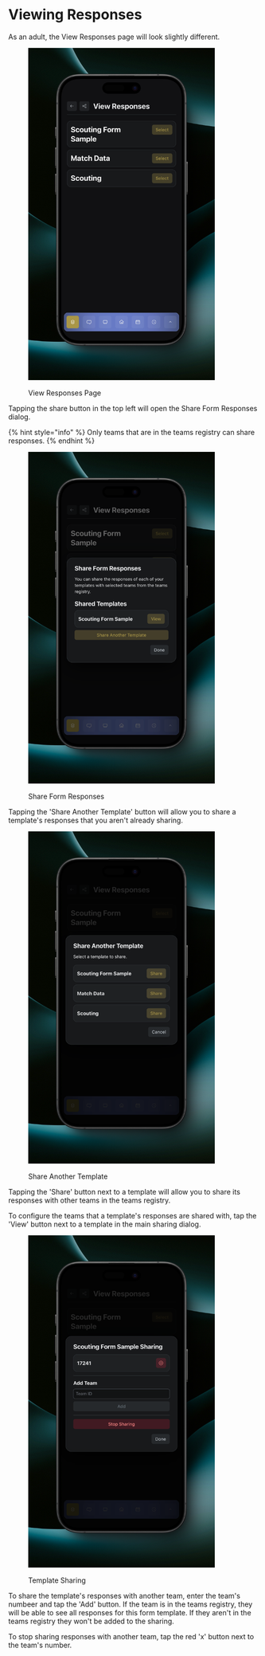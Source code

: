# Viewing Responses

As an adult, the View Responses page will look slightly different.

<figure><img src="../.gitbook/assets/main (4).png" alt="" width="375"><figcaption><p>View Responses Page</p></figcaption></figure>

Tapping the share button in the top left will open the Share Form Responses dialog.

{% hint style="info" %}
Only teams that are in the teams registry can share responses.
{% endhint %}

<figure><img src="../.gitbook/assets/main (5).png" alt="" width="375"><figcaption><p>Share Form Responses</p></figcaption></figure>

Tapping the 'Share Another Template' button will allow you to share a template's responses that you aren't already sharing.

<figure><img src="../.gitbook/assets/share.png" alt="" width="375"><figcaption><p>Share Another Template</p></figcaption></figure>

Tapping the 'Share' button next to a template will allow you to share its responses with other teams in the teams registry.

To configure the teams that a template's responses are shared with, tap the 'View' button next to a template in the main sharing dialog.

<figure><img src="../.gitbook/assets/view.png" alt="" width="375"><figcaption><p>Template Sharing</p></figcaption></figure>

To share the template's responses with another team, enter the team's numbeer and tap the 'Add' button. If the team is in the teams registry, they will be able to see all responses for this form template. If they aren't in the teams registry they won't be added to the sharing.

To stop sharing responses with another team, tap the red 'x' button next to the team's number.
